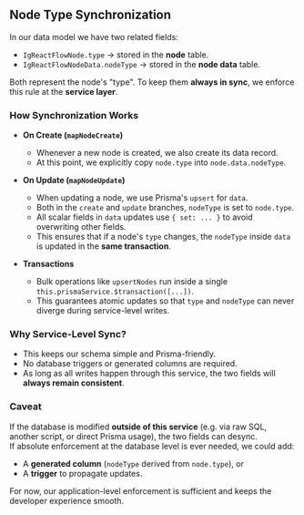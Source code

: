 ## Node Type Synchronization

In our data model we have two related fields:

- `IgReactFlowNode.type` → stored in the **node** table.
- `IgReactFlowNodeData.nodeType` → stored in the **node data** table.

Both represent the node's "type". To keep them **always in sync**, we enforce this rule at the **service layer**.

### How Synchronization Works

- **On Create (`mapNodeCreate`)**
  - Whenever a new node is created, we also create its data record.
  - At this point, we explicitly copy `node.type` into `node.data.nodeType`.

- **On Update (`mapNodeUpdate`)**
  - When updating a node, we use Prisma's `upsert` for `data`.
  - Both in the `create` and `update` branches, `nodeType` is set to `node.type`.
  - All scalar fields in `data` updates use `{ set: ... }` to avoid overwriting other fields.
  - This ensures that if a node's `type` changes, the `nodeType` inside `data` is updated in the **same transaction**.

- **Transactions**
  - Bulk operations like `upsertNodes` run inside a single `this.prismaService.$transaction([...])`.
  - This guarantees atomic updates so that `type` and `nodeType` can never diverge during service-level writes.

### Why Service-Level Sync?

- This keeps our schema simple and Prisma-friendly.
- No database triggers or generated columns are required.
- As long as all writes happen through this service, the two fields will **always remain consistent**.

### Caveat

If the database is modified **outside of this service** (e.g. via raw SQL, another script, or direct Prisma usage), the two fields can desync.  
If absolute enforcement at the database level is ever needed, we could add:
- A **generated column** (`nodeType` derived from `node.type`), or
- A **trigger** to propagate updates.

For now, our application-level enforcement is sufficient and keeps the developer experience smooth.
